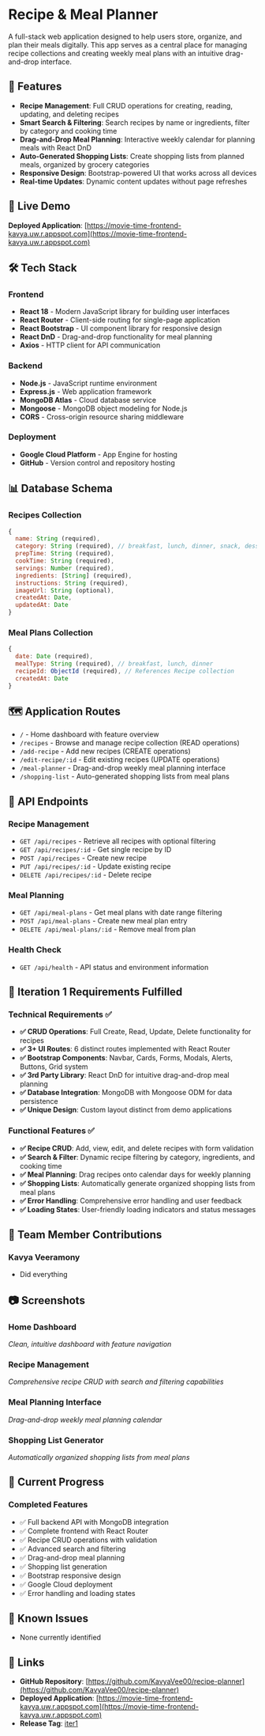 # Recipe & Meal Planner

A full-stack web application designed to help users store, organize, and plan their meals digitally. This app serves as a central place for managing recipe collections and creating weekly meal plans with an intuitive drag-and-drop interface.

## 🌟 Features

- **Recipe Management**: Full CRUD operations for creating, reading, updating, and deleting recipes
- **Smart Search & Filtering**: Search recipes by name or ingredients, filter by category and cooking time
- **Drag-and-Drop Meal Planning**: Interactive weekly calendar for planning meals with React DnD
- **Auto-Generated Shopping Lists**: Create shopping lists from planned meals, organized by grocery categories
- **Responsive Design**: Bootstrap-powered UI that works across all devices
- **Real-time Updates**: Dynamic content updates without page refreshes

## 🚀 Live Demo

**Deployed Application**: [https://movie-time-frontend-kavya.uw.r.appspot.com](https://movie-time-frontend-kavya.uw.r.appspot.com)

## 🛠 Tech Stack

### Frontend
- **React 18** - Modern JavaScript library for building user interfaces
- **React Router** - Client-side routing for single-page application
- **React Bootstrap** - UI component library for responsive design
- **React DnD** - Drag-and-drop functionality for meal planning
- **Axios** - HTTP client for API communication

### Backend
- **Node.js** - JavaScript runtime environment
- **Express.js** - Web application framework
- **MongoDB Atlas** - Cloud database service
- **Mongoose** - MongoDB object modeling for Node.js
- **CORS** - Cross-origin resource sharing middleware

### Deployment
- **Google Cloud Platform** - App Engine for hosting
- **GitHub** - Version control and repository hosting

## 📊 Database Schema

### Recipes Collection
```javascript
{
  name: String (required),
  category: String (required), // breakfast, lunch, dinner, snack, dessert
  prepTime: String (required),
  cookTime: String (required), 
  servings: Number (required),
  ingredients: [String] (required),
  instructions: String (required),
  imageUrl: String (optional),
  createdAt: Date,
  updatedAt: Date
}
```

### Meal Plans Collection
```javascript
{
  date: Date (required),
  mealType: String (required), // breakfast, lunch, dinner
  recipeId: ObjectId (required), // References Recipe collection
  createdAt: Date
}
```

## 🗺 Application Routes

- `/` - Home dashboard with feature overview
- `/recipes` - Browse and manage recipe collection (READ operations)
- `/add-recipe` - Add new recipes (CREATE operations)
- `/edit-recipe/:id` - Edit existing recipes (UPDATE operations)
- `/meal-planner` - Drag-and-drop weekly meal planning interface
- `/shopping-list` - Auto-generated shopping lists from meal plans

## 🔧 API Endpoints

### Recipe Management
- `GET /api/recipes` - Retrieve all recipes with optional filtering
- `GET /api/recipes/:id` - Get single recipe by ID
- `POST /api/recipes` - Create new recipe
- `PUT /api/recipes/:id` - Update existing recipe
- `DELETE /api/recipes/:id` - Delete recipe

### Meal Planning
- `GET /api/meal-plans` - Get meal plans with date range filtering
- `POST /api/meal-plans` - Create new meal plan entry
- `DELETE /api/meal-plans/:id` - Remove meal from plan

### Health Check
- `GET /api/health` - API status and environment information

## 🎯 Iteration 1 Requirements Fulfilled

### Technical Requirements ✅
- **✅ CRUD Operations**: Full Create, Read, Update, Delete functionality for recipes
- **✅ 3+ UI Routes**: 6 distinct routes implemented with React Router
- **✅ Bootstrap Components**: Navbar, Cards, Forms, Modals, Alerts, Buttons, Grid system
- **✅ 3rd Party Library**: React DnD for intuitive drag-and-drop meal planning
- **✅ Database Integration**: MongoDB with Mongoose ODM for data persistence
- **✅ Unique Design**: Custom layout distinct from demo applications

### Functional Features ✅
- **✅ Recipe CRUD**: Add, view, edit, and delete recipes with form validation
- **✅ Search & Filter**: Dynamic recipe filtering by category, ingredients, and cooking time
- **✅ Meal Planning**: Drag recipes onto calendar days for weekly planning
- **✅ Shopping Lists**: Automatically generate organized shopping lists from meal plans
- **✅ Error Handling**: Comprehensive error handling and user feedback
- **✅ Loading States**: User-friendly loading indicators and status messages

## 👥 Team Member Contributions

### Kavya Veeramony
- Did everything

## 📷 Screenshots 

### Home Dashboard
*Clean, intuitive dashboard with feature navigation*

### Recipe Management
*Comprehensive recipe CRUD with search and filtering capabilities*

### Meal Planning Interface
*Drag-and-drop weekly meal planning calendar*

### Shopping List Generator
*Automatically organized shopping lists from meal plans*

## 🔄 Current Progress

### Completed Features
- ✅ Full backend API with MongoDB integration
- ✅ Complete frontend with React Router
- ✅ Recipe CRUD operations with validation
- ✅ Advanced search and filtering
- ✅ Drag-and-drop meal planning
- ✅ Shopping list generation
- ✅ Bootstrap responsive design
- ✅ Google Cloud deployment
- ✅ Error handling and loading states

## 🐛 Known Issues
- None currently identified

## 🔗 Links

- **GitHub Repository**: [https://github.com/KavyaVee00/recipe-planner](https://github.com/KavyaVee00/recipe-planner)
- **Deployed Application**: [https://movie-time-frontend-kavya.uw.r.appspot.com](https://movie-time-frontend-kavya.uw.r.appspot.com)
- **Release Tag**: [iter1](https://github.com/KavyaVee00/recipe-planner/releases/tag/iter1)

